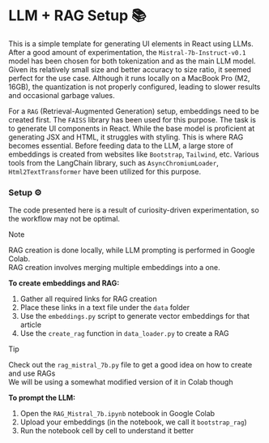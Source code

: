 # LLM + RAG Setup 📚 

This is a simple template for generating UI elements in React using LLMs. After a good amount
of experimentation, the `Mistral-7b-Instruct-v0.1` model has been chosen for both tokenization 
and as the main LLM model. Given its relatively small size and better accuracy to size ratio, 
it seemed perfect for the use case. Although it runs locally on a MacBook Pro (M2, 16GB), 
the quantization is not properly configured, leading to slower results and occasional garbage values.

For a `RAG` (Retrieval-Augmented Generation) setup, embeddings need to be created first. 
The `FAISS` library has been used for this purpose. The task is to generate UI components in React. 
While the base model is proficient at generating JSX and HTML, it struggles with styling. 
This is where RAG becomes essential. Before feeding data to the LLM, a large store of embeddings 
is created from websites like `Bootstrap`, `Tailwind`, etc. Various tools from the LangChain library, 
such as `AsyncChromiumLoader`, `Html2TextTransformer` have been utilized for this purpose.

### Setup ⚙

The code presented here is a result of curiosity-driven experimentation, so the workflow may not be optimal.

> [!NOTE]
> RAG creation is done locally, while LLM prompting is performed in Google Colab.
> <br> RAG creation involves merging multiple embeddings into a one.

**To create embeddings and RAG:**

1. Gather all required links for RAG creation
2. Place these links in a text file under the `data` folder
3. Use the `embeddings.py` script to generate vector embeddings for that article
4. Use the `create_rag` function in `data_loader.py` to create a RAG

> [!TIP]
> Check out the `rag_mistral_7b.py` file to get a good idea on how to create and use RAGs
> <br> We will be using a somewhat modified version of it in Colab though

**To prompt the LLM:**

1. Open the `RAG_Mistral_7b.ipynb` notebook in Google Colab
2. Upload your embeddings (in the notebook, we call it `bootstrap_rag`)
3. Run the notebook cell by cell to understand it better
